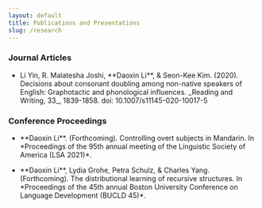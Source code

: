 ```yaml
---
layout: default
title: Publications and Presentations
slug: /research
---
```


### Journal Articles

* <p>Li Yin, R. Malatesha Joshi, **Daoxin Li**, & Seon-Kee Kim. (2020). Decisions about consonant doubling among non-native speakers of English: Graphotactic and phonological influences. _Reading and Writing, 33_, 1839-1858. doi: 10.1007/s11145-020-10017-5</p>

### Conference Proceedings

* <p>**Daoxin Li**. (Forthcoming). Controlling overt subjects in Mandarin. In *Proceedings of the 95th annual meeting of the Linguistic Society of America (LSA 2021)*. </p>

* <p>**Daoxin Li**, Lydia Grohe, Petra Schulz, & Charles Yang. (Forthcoming). The distributional learning of recursive structures. In *Proceedings of the 45th annual Boston University Conference on Language Development (BUCLD 45)*.</p>




<br />
<br />

